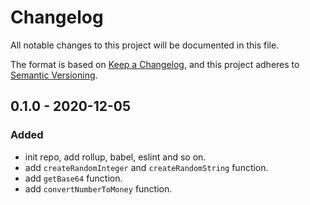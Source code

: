 # Changelog

All notable changes to this project will be documented in this file.

The format is based on [Keep a Changelog](https://keepachangelog.com/en/1.0.0/),
and this project adheres to [Semantic Versioning](https://semver.org/spec/v2.0.0.html).

## 0.1.0 - 2020-12-05

### Added

- init repo, add rollup, babel, eslint and so on.
- add `createRandomInteger` and `createRandomString` function.
- add `getBase64` function.
- add `convertNumberToMoney` function.
